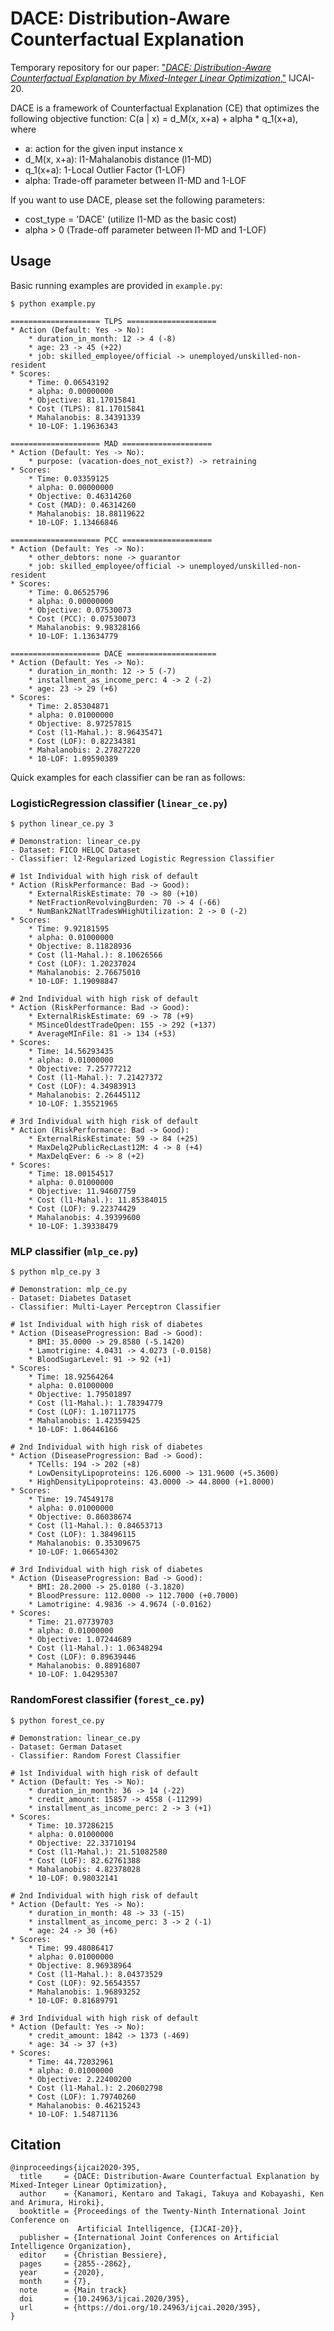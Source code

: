 # DACE: Distribution-Aware Counterfactual Explanation

Temporary repository for our paper: ["*DACE: Distribution-Aware Counterfactual Explanation by Mixed-Integer Linear Optimization*,"](https://www.ijcai.org/Proceedings/2020/395) IJCAI-20.

DACE is a framework of Counterfactual Explanation (CE) that optimizes the following objective function: 
C(a | x) = d_M(x, x+a) + alpha * q_1(x+a), 
where
* a: action for the given input instance x
* d_M(x, x+a): l1-Mahalanobis distance (l1-MD)
* q_1(x+a): 1-Local Outlier Factor (1-LOF)
* alpha:  Trade-off parameter between l1-MD and 1-LOF

If you want to use DACE, please set the following parameters:
* cost_type = 'DACE' (utilize l1-MD as the basic cost)
* alpha > 0  (Trade-off parameter between l1-MD and 1-LOF)



## Usage

Basic running examples are provided in `example.py`:
```
$ python example.py

==================== TLPS ====================
* Action (Default: Yes -> No):
	* duration_in_month: 12 -> 4 (-8)
	* age: 23 -> 45 (+22)
	* job: skilled_employee/official -> unemployed/unskilled-non-resident
* Scores: 
	* Time: 0.06543192
	* alpha: 0.00000000
	* Objective: 81.17015841
	* Cost (TLPS): 81.17015841
	* Mahalanobis: 8.34391339
	* 10-LOF: 1.19636343

==================== MAD ====================
* Action (Default: Yes -> No):
	* purpose: (vacation-does_not_exist?) -> retraining
* Scores: 
	* Time: 0.03359125
	* alpha: 0.00000000
	* Objective: 0.46314260
	* Cost (MAD): 0.46314260
	* Mahalanobis: 18.88119622
	* 10-LOF: 1.13466846

==================== PCC ====================
* Action (Default: Yes -> No):
	* other_debtors: none -> guarantor
	* job: skilled_employee/official -> unemployed/unskilled-non-resident
* Scores: 
	* Time: 0.06525796
	* alpha: 0.00000000
	* Objective: 0.07530073
	* Cost (PCC): 0.07530073
	* Mahalanobis: 9.98328166
	* 10-LOF: 1.13634779

==================== DACE ====================
* Action (Default: Yes -> No):
	* duration_in_month: 12 -> 5 (-7)
	* installment_as_income_perc: 4 -> 2 (-2)
	* age: 23 -> 29 (+6)
* Scores: 
	* Time: 2.85304871
	* alpha: 0.01000000
	* Objective: 8.97257815
	* Cost (l1-Mahal.): 8.96435471
	* Cost (LOF): 0.82234381
	* Mahalanobis: 2.27827220
	* 10-LOF: 1.09590389
```


Quick examples for each classifier can be ran as follows:

### LogisticRegression classifier (`linear_ce.py`)
```
$ python linear_ce.py 3

# Demonstration: linear_ce.py
- Dataset: FICO HELOC Dataset
- Classifier: l2-Regularized Logistic Regression Classifier

# 1st Individual with high risk of default
* Action (RiskPerformance: Bad -> Good):
	* ExternalRiskEstimate: 70 -> 80 (+10)
	* NetFractionRevolvingBurden: 70 -> 4 (-66)
	* NumBank2NatlTradesWHighUtilization: 2 -> 0 (-2)
* Scores: 
	* Time: 9.92181595
	* alpha: 0.01000000
	* Objective: 8.11828936
	* Cost (l1-Mahal.): 8.10626566
	* Cost (LOF): 1.20237024
	* Mahalanobis: 2.76675010
	* 10-LOF: 1.19098847

# 2nd Individual with high risk of default
* Action (RiskPerformance: Bad -> Good):
	* ExternalRiskEstimate: 69 -> 78 (+9)
	* MSinceOldestTradeOpen: 155 -> 292 (+137)
	* AverageMInFile: 81 -> 134 (+53)
* Scores: 
	* Time: 14.56293435
	* alpha: 0.01000000
	* Objective: 7.25777212
	* Cost (l1-Mahal.): 7.21427372
	* Cost (LOF): 4.34983913
	* Mahalanobis: 2.26445112
	* 10-LOF: 1.35521965

# 3rd Individual with high risk of default
* Action (RiskPerformance: Bad -> Good):
	* ExternalRiskEstimate: 59 -> 84 (+25)
	* MaxDelq2PublicRecLast12M: 4 -> 8 (+4)
	* MaxDelqEver: 6 -> 8 (+2)
* Scores: 
	* Time: 18.00154517
	* alpha: 0.01000000
	* Objective: 11.94607759
	* Cost (l1-Mahal.): 11.85384015
	* Cost (LOF): 9.22374429
	* Mahalanobis: 4.39399600
	* 10-LOF: 1.39338479
```

### MLP classifier (`mlp_ce.py`)
```
$ python mlp_ce.py 3

# Demonstration: mlp_ce.py
- Dataset: Diabetes Dataset
- Classifier: Multi-Layer Perceptron Classifier

# 1st Individual with high risk of diabetes
* Action (DiseaseProgression: Bad -> Good):
	* BMI: 35.0000 -> 29.8580 (-5.1420)
	* Lamotrigine: 4.0431 -> 4.0273 (-0.0158)
	* BloodSugarLevel: 91 -> 92 (+1)
* Scores: 
	* Time: 18.92564264
	* alpha: 0.01000000
	* Objective: 1.79501897
	* Cost (l1-Mahal.): 1.78394779
	* Cost (LOF): 1.10711775
	* Mahalanobis: 1.42359425
	* 10-LOF: 1.06446166

# 2nd Individual with high risk of diabetes
* Action (DiseaseProgression: Bad -> Good):
	* TCells: 194 -> 202 (+8)
	* LowDensityLipoproteins: 126.6000 -> 131.9600 (+5.3600)
	* HighDensityLipoproteins: 43.0000 -> 44.8000 (+1.8000)
* Scores: 
	* Time: 19.74549178
	* alpha: 0.01000000
	* Objective: 0.86038674
	* Cost (l1-Mahal.): 0.84653713
	* Cost (LOF): 1.38496115
	* Mahalanobis: 0.35309675
	* 10-LOF: 1.06654302

# 3rd Individual with high risk of diabetes
* Action (DiseaseProgression: Bad -> Good):
	* BMI: 28.2000 -> 25.0180 (-3.1820)
	* BloodPressure: 112.0000 -> 112.7000 (+0.7000)
	* Lamotrigine: 4.9836 -> 4.9674 (-0.0162)
* Scores: 
	* Time: 21.07739703
	* alpha: 0.01000000
	* Objective: 1.07244689
	* Cost (l1-Mahal.): 1.06348294
	* Cost (LOF): 0.89639446
	* Mahalanobis: 0.88916807
	* 10-LOF: 1.04295307
```

### RandomForest classifier (`forest_ce.py`)
```
$ python forest_ce.py

# Demonstration: linear_ce.py
- Dataset: German Dataset
- Classifier: Random Forest Classifier

# 1st Individual with high risk of default
* Action (Default: Yes -> No):
	* duration_in_month: 36 -> 14 (-22)
	* credit_amount: 15857 -> 4558 (-11299)
	* installment_as_income_perc: 2 -> 3 (+1)
* Scores: 
	* Time: 10.37286215
	* alpha: 0.01000000
	* Objective: 22.33710194
	* Cost (l1-Mahal.): 21.51082580
	* Cost (LOF): 82.62761388
	* Mahalanobis: 4.82378028
	* 10-LOF: 0.98032141

# 2nd Individual with high risk of default
* Action (Default: Yes -> No):
	* duration_in_month: 48 -> 33 (-15)
	* installment_as_income_perc: 3 -> 2 (-1)
	* age: 24 -> 30 (+6)
* Scores: 
	* Time: 99.48086417
	* alpha: 0.01000000
	* Objective: 8.96938964
	* Cost (l1-Mahal.): 8.04373529
	* Cost (LOF): 92.56543557
	* Mahalanobis: 1.96893252
	* 10-LOF: 0.81689791

# 3rd Individual with high risk of default
* Action (Default: Yes -> No):
	* credit_amount: 1842 -> 1373 (-469)
	* age: 34 -> 37 (+3)
* Scores: 
	* Time: 44.72032961
	* alpha: 0.01000000
	* Objective: 2.22400200
	* Cost (l1-Mahal.): 2.20602798
	* Cost (LOF): 1.79740260
	* Mahalanobis: 0.46215243
	* 10-LOF: 1.54871136
```


## Citation
```
@inproceedings{ijcai2020-395,
  title     = {DACE: Distribution-Aware Counterfactual Explanation by Mixed-Integer Linear Optimization},
  author    = {Kanamori, Kentaro and Takagi, Takuya and Kobayashi, Ken and Arimura, Hiroki},
  booktitle = {Proceedings of the Twenty-Ninth International Joint Conference on
               Artificial Intelligence, {IJCAI-20}},
  publisher = {International Joint Conferences on Artificial Intelligence Organization},
  editor    = {Christian Bessiere},
  pages     = {2855--2862},
  year      = {2020},
  month     = {7},
  note      = {Main track}
  doi       = {10.24963/ijcai.2020/395},
  url       = {https://doi.org/10.24963/ijcai.2020/395},
}
```
